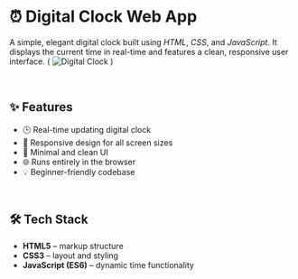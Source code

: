 # ⏰ Digital Clock Web App

A simple, elegant digital clock built using *HTML*, *CSS*, and *JavaScript*. It displays the current time in real-time and features a clean, responsive user interface. ( ![Digital Clock](https://sandip-ash.github.io/Digital_clock-web/) )

<br>

## ✨ Features

- 🕒 Real-time updating digital clock  
- 📱 Responsive design for all screen sizes  
- 🎨 Minimal and clean UI  
- 🌐 Runs entirely in the browser  
- 💡 Beginner-friendly codebase  

<br>

## 🛠️ Tech Stack

- **HTML5** – markup structure  
- **CSS3** – layout and styling  
- **JavaScript (ES6)** – dynamic time functionality  
